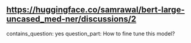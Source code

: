 ## https://huggingface.co/samrawal/bert-large-uncased_med-ner/discussions/2

contains_question: yes
question_part: How to fine tune this model?